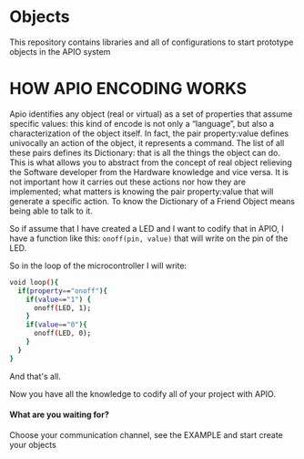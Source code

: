 Objects
=======

This repository contains libraries and all of configurations to start prototype objects in the APIO system

HOW APIO ENCODING WORKS
=======================

<p>Apio identifies any object (real or virtual) as a set of properties that assume specific values: this kind of encode is not only a “language”, but also a characterization of the object itself. In fact, the pair property:value defines univocally an action of the object, it represents a command. The list of all these pairs defines its Dictionary: that is all the things the object can do. This is what allows you to abstract from the concept of real object relieving the Software developer from the Hardware knowledge and vice versa. It is not important how it carries out these actions nor how they are implemented; what matters is knowing the pair property:value that will generate a specific action. To know the Dictionary of a Friend Object means being able to talk to it.<p>

<p>So if assume that I have created a LED and I want to codify that in APIO, I have a function like this:
<code>onoff(pin, value)</code> that will write on the pin of the LED.</p>
<p>So in the loop of the microcontroller I will write:</p>

```sh
void loop(){
  if(property=="onoff"){
    if(value=="1") {
      onoff(LED, 1);
    }
    if(value=="0"){
      onoff(LED, 0);
    }
  }
}
```

<p>And that's all.</p>
<p>Now you have all the knowledge to codify all of your project with APIO.</p>
<h4>What are you waiting for?</h4>
<p>Choose your communication channel, see the EXAMPLE and start create your objects</p>
